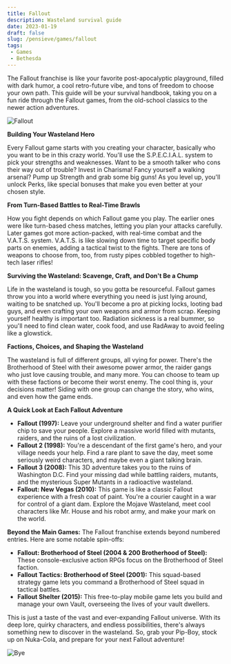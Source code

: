 ```yaml
---
title: Fallout
description: Wasteland survival guide
date: 2023-01-19
draft: false
slug: /pensieve/games/fallout
tags:
 - Games
 - Bethesda
---
```


The Fallout franchise is like your favorite post-apocalyptic playground, filled with dark humor, a cool retro-future vibe, and tons of freedom to choose your own path. This guide will be your survival handbook, taking you on a fun ride through the Fallout games, from the old-school classics to the newer action adventures.

![Fallout](https://wallpapercave.com/wp/wp2878880.jpg)

**Building Your Wasteland Hero**

Every Fallout game starts with you creating your character, basically who you want to be in this crazy world. You'll use the S.P.E.C.I.A.L. system to pick your strengths and weaknesses. Want to be a smooth talker who cons their way out of trouble? Invest in Charisma! Fancy yourself a walking arsenal? Pump up Strength and grab some big guns! As you level up, you'll unlock Perks, like special bonuses that make you even better at your chosen style.

**From Turn-Based Battles to Real-Time Brawls**

How you fight depends on which Fallout game you play. The earlier ones were like turn-based chess matches, letting you plan your attacks carefully. Later games got more action-packed, with real-time combat and the V.A.T.S. system. V.A.T.S. is like slowing down time to target specific body parts on enemies, adding a tactical twist to the fights. There are tons of weapons to choose from, too, from rusty pipes cobbled together to high-tech laser rifles! 

**Surviving the Wasteland: Scavenge, Craft, and Don't Be a Chump**

Life in the wasteland is tough, so you gotta be resourceful. Fallout games throw you into a world where everything you need is just lying around, waiting to be snatched up. You'll become a pro at picking locks, looting bad guys, and even crafting your own weapons and armor from scrap. Keeping yourself healthy is important too. Radiation sickness is a real bummer, so you'll need to find clean water, cook food, and use RadAway to avoid feeling like a glowstick.

**Factions, Choices, and Shaping the Wasteland**

The wasteland is full of different groups, all vying for power. There's the Brotherhood of Steel with their awesome power armor, the raider gangs who just love causing trouble, and many more. You can choose to team up with these factions or become their worst enemy. The cool thing is, your decisions matter! Siding with one group can change the story, who wins, and even how the game ends. 

**A Quick Look at Each Fallout Adventure**

* **Fallout (1997):** Leave your underground shelter and find a water purifier chip to save your people. Explore a massive world filled with mutants, raiders, and the ruins of a lost civilization. 
* **Fallout 2 (1998):** You're a descendant of the first game's hero, and your village needs your help. Find a rare plant to save the day, meet some seriously weird characters, and maybe even a giant talking brain.
* **Fallout 3 (2008):** This 3D adventure takes you to the ruins of Washington D.C. Find your missing dad while battling raiders, mutants, and the mysterious Super Mutants in a radioactive wasteland. 
* **Fallout: New Vegas (2010):** This game is like a classic Fallout experience with a fresh coat of paint. You're a courier caught in a war for control of a giant dam. Explore the Mojave Wasteland, meet cool characters like Mr. House and his robot army, and make your mark on the world. 

**Beyond the Main Games:** The Fallout franchise extends beyond numbered entries. Here are some notable spin-offs:

* **Fallout: Brotherhood of Steel (2004 & 200 Brotherhood of Steel):** These console-exclusive action RPGs focus on the Brotherhood of Steel faction. 
* **Fallout Tactics: Brotherhood of Steel (2001):** This squad-based strategy game lets you command a Brotherhood of Steel squad in tactical battles.
* **Fallout Shelter (2015):** This free-to-play mobile game lets you build and manage your own Vault, overseeing the lives of your vault dwellers. 

This is just a taste of the vast and ever-expanding Fallout universe. With its deep lore, quirky characters, and endless possibilities, there's always something new to discover in the wasteland. So, grab your Pip-Boy, stock up on Nuka-Cola, and prepare for your next Fallout adventure! 

![Bye](https://wallpapercave.com/wp/wp2247524.jpg)